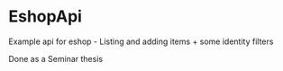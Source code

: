 # EshopApi
Example api for eshop - Listing and adding items + some identity filters

Done as a Seminar thesis
